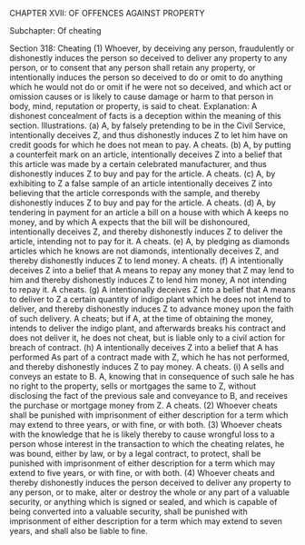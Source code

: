 CHAPTER XVII: OF OFFENCES AGAINST PROPERTY

Subchapter: Of cheating

Section 318: Cheating
(1) Whoever, by deceiving any person, fraudulently or dishonestly induces the person so deceived to deliver any property to any person, or to consent that any person shall retain any property, or intentionally induces the person so deceived to do or omit to do anything which he would not do or omit if he were not so deceived, and which act or omission causes or is likely to cause damage or harm to that person in body, mind, reputation or property, is said to cheat.
Explanation: A dishonest concealment of facts is a deception within the meaning of this section.
Illustrations.
(a) A, by falsely pretending to be in the Civil Service, intentionally deceives Z, and thus dishonestly induces Z to let him have on credit goods for which he does not mean to pay. A cheats. (b) A, by putting a counterfeit mark on an article, intentionally deceives Z into a belief that this article was made by a certain celebrated manufacturer, and thus dishonestly induces Z to buy and pay for the article. A cheats. (c) A, by exhibiting to Z a false sample of an article intentionally deceives Z into believing that the article corresponds with the sample, and thereby dishonestly induces Z to buy and pay for the article. A cheats. (d) A, by tendering in payment for an article a bill on a house with which A keeps no money, and by which A expects that the bill will be dishonoured, intentionally deceives Z, and thereby dishonestly induces Z to deliver the article, intending not to pay for it. A cheats. (e) A, by pledging as diamonds articles which he knows are not diamonds, intentionally deceives Z, and thereby dishonestly induces Z to lend money. A cheats. (f) A intentionally deceives Z into a belief that A means to repay any money that Z may lend to him and thereby dishonestly induces Z to lend him money, A not intending to repay it. A cheats. (g) A intentionally deceives Z into a belief that A means to deliver to Z a certain quantity of indigo plant which he does not intend to deliver, and thereby dishonestly induces Z to advance money upon the faith of such delivery. A cheats; but if A, at the time of obtaining the money, intends to deliver the indigo plant, and afterwards breaks his contract and does not deliver it, he does not cheat, but is liable only to a civil action for breach of contract. (h) A intentionally deceives Z into a belief that A has performed As part of a contract made with Z, which he has not performed, and thereby dishonestly induces Z to pay money. A cheats.
(i) A sells and conveys an estate to B. A, knowing that in consequence of such sale he has no right to the property, sells or mortgages the same to Z, without disclosing the fact of the previous sale and conveyance to B, and receives the purchase or mortgage money from Z. A cheats. (2) Whoever cheats shall be punished with imprisonment of either description for a term which may extend to three years, or with fine, or with both. (3) Whoever cheats with the knowledge that he is likely thereby to cause wrongful loss to a person whose interest in the transaction to which the cheating relates, he was bound, either by law, or by a legal contract, to protect, shall be punished with imprisonment of either description for a term which may extend to five years, or with fine, or with both. (4) Whoever cheats and thereby dishonestly induces the person deceived to deliver any property to any person, or to make, alter or destroy the whole or any part of a valuable security, or anything which is signed or sealed, and which is capable of being converted into a valuable security, shall be punished with imprisonment of either description for a term which may extend to seven years, and shall also be liable to fine.

